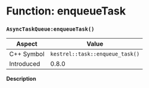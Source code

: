 
# Function: enqueueTask
### `AsyncTaskQueue:enqueueTask()`

| Aspect | Value |
| --- | --- |
| C++ Symbol | `kestrel::task::enqueue_task()` |
| Introduced | 0.8.0 |

**Description**



